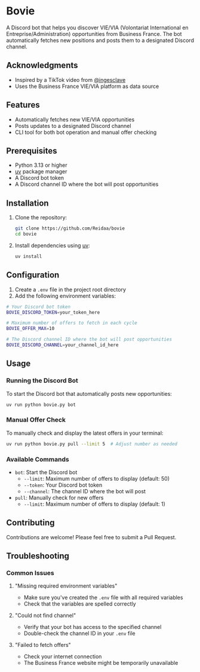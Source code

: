 # Bovie

A Discord bot that helps you discover VIE/VIA (Volontariat International en Entreprise/Administration) opportunities from Business France. The bot automatically fetches new positions and posts them to a designated Discord channel.

## Acknowledgments

- Inspired by a TikTok video from [@ingesclave](https://www.tiktok.com/@ingesclave/video/7431604779899456801)
- Uses the Business France VIE/VIA platform as data source

## Features

- Automatically fetches new VIE/VIA opportunities
- Posts updates to a designated Discord channel
- CLI tool for both bot operation and manual offer checking
<!-- - Customizable polling interval (default: 30 minutes) -->
<!-- - Beautiful Discord embeds for each job posting -->

## Prerequisites

- Python 3.13 or higher
- [uv](https://github.com/astral-sh/uv) package manager
- A Discord bot token
- A Discord channel ID where the bot will post opportunities

## Installation

1. Clone the repository:

    ```bash
    git clone https://github.com/Reidaa/bovie
    cd bovie
    ```

2. Install dependencies using [uv](https://github.com/astral-sh/uv):

    ```bash
    uv install
    ```

## Configuration

1. Create a `.env` file in the project root directory
2. Add the following environment variables:

```sh
# Your Discord bot token
BOVIE_DISCORD_TOKEN=your_token_here

# Maximum number of offers to fetch in each cycle
BOVIE_OFFER_MAX=10

# The Discord channel ID where the bot will post opportunities
BOVIE_DISCORD_CHANNEL=your_channel_id_here
```

## Usage

### Running the Discord Bot

To start the Discord bot that automatically posts new opportunities:

```bash
uv run python bovie.py bot
```

### Manual Offer Check

To manually check and display the latest offers in your terminal:

```bash
uv run python bovie.py pull --limit 5  # Adjust number as needed
```

### Available Commands

- `bot`: Start the Discord bot
  - `--limit`: Maximum number of offers to display (default: 50)
  - `--token`: Your Discord bot token
  - `--channel`: The channel ID where the bot will post
- `pull`: Manually check for new offers
  - `--limit`: Maximum number of offers to display (default: 1)

## Contributing

Contributions are welcome! Please feel free to submit a Pull Request.

## Troubleshooting

### Common Issues

1. "Missing required environment variables"
   - Make sure you've created the `.env` file with all required variables
   - Check that the variables are spelled correctly

2. "Could not find channel"
   - Verify that your bot has access to the specified channel
   - Double-check the channel ID in your `.env` file

3. "Failed to fetch offers"
   - Check your internet connection
   - The Business France website might be temporarily unavailable
